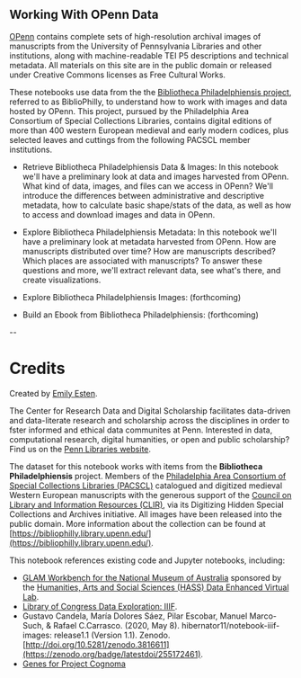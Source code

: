 ## Working With OPenn Data
[OPenn](https://openn.library.upenn.edu/) contains complete sets of high-resolution archival images of manuscripts from the University of Pennsylvania Libraries and other institutions, along with machine-readable TEI P5 descriptions and technical metadata. All materials on this site are in the public domain or released under Creative Commons licenses as Free Cultural Works.

These notebooks use data from the the [Bibliotheca Philadelphiensis project](http://bibliophilly.pacscl.org/), referred to as BiblioPhilly, to understand how to work with images and data hosted by OPenn. This project, pursued by the Philadelphia Area Consortium of Special Collections Libraries, contains digital editions of more than 400 western European medieval and early modern codices, plus selected leaves and cuttings from the following PACSCL member institutions.

* Retrieve Bibliotheca Philadelphiensis Data & Images: In this notebook we'll have a preliminary look at data and images harvested from OPenn. What kind of data, images, and files can we access in OPenn? We'll introduce the differences between administrative and descriptive metadata, how to calculate basic shape/stats of the data, as well as how to access and download images and data in OPenn.

* Explore Bibliotheca Philadelphiensis Metadata: In this notebook we'll have a preliminary look at metadata harvested from OPenn. How are manuscripts distributed over time? How are manuscripts described? Which places are associated with manuscripts? To answer these questions and more, we'll extract relevant data, see what's there, and create visualizations.

* Explore Bibliotheca Philadelphiensis Images: (forthcoming)

* Build an Ebook from Bibliotheca Philadelphiensis: (forthcoming)


--
# Credits

Created by [Emily Esten](https://www.library.upenn.edu/people/staff/emily-esten). 

The Center for Research Data and Digital Scholarship facilitates data-driven and data-literate research and scholarship across the disciplines in order to fster informed and ethical data communites at Penn. Interested in data, computational research, digital humanities, or open and public scholarship? Find us on the [Penn Libraries website](https://www.library.upenn.edu/help-with/research-data-digital-scholarship). 

The dataset for this notebook works with items from the **Bibliotheca Philadelphiensis** project. Members of the [Philadelphia Area Consortium of Special Collections Libraries (PACSCL)](http://pacscl.org/) catalogued and digitized medieval Western European manuscripts with the generous support of the [Council on Library and Information Resources (CLIR)](https://www.clir.org/), via its Digitizing Hidden Special Collections and Archives initiative. All images have been released into the public domain. More information about the collection can be found at [https://bibliophilly.library.upenn.edu/](https://bibliophilly.library.upenn.edu/). 

This notebook references existing code and Jupyter notebooks, including: 
* [GLAM Workbench for the National Museum of Australia](https://doi.org/10.5281/zenodo.3544747) sponsored by the [Humanities, Arts and Social Sciences (HASS) Data Enhanced Virtual Lab](https://tinker.edu.au/).
* [Library of Congress Data Exploration: IIIF](https://github.com/LibraryOfCongress/data-exploration/blob/26510c3f4da0bc85dfa87e82141173b1830e9d64/IIIF.ipynb).
* Gustavo Candela, María Dolores Sáez, Pilar Escobar, Manuel Marco-Such, & Rafael C.Carrasco. (2020, May 8). hibernator11/notebook-iiif-images: release1.1 (Version 1.1). Zenodo. [http://doi.org/10.5281/zenodo.3816611](https://zenodo.org/badge/latestdoi/255172461). 
* [Genes for Project Cognoma](https://github.com/cognoma/genes/blob/721204091a96e55de6dcad165d6d8265e67e2a48/2.process.py)
